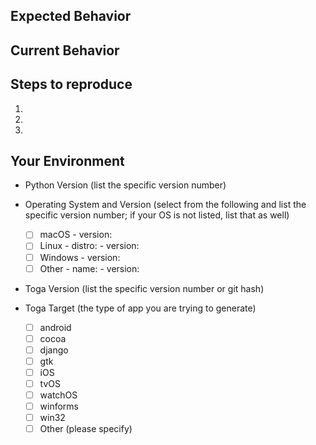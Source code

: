 ## Expected Behavior
<!--- If you're describing a bug, tell us what you expect to happen. -->
<!--- If you're requesting a new feature, tell us why you'd like this feature. -->


## Current Behavior
<!--- If you're describing a bug, what currently happens? -->

## Steps to reproduce
<!--- Provide a set of steps describing how to reproduce this bug. If you have a live example, provide the link below -->
1.

2.

3.


## Your Environment
<!--- Provide details on your current environment you found the bug in -->

* Python Version (list the specific version number)

* Operating System and Version (select from the following and list the specific version number; if your OS is not listed, list that as well)

  - [ ] macOS - version:
  - [ ] Linux - distro:   - version:
  - [ ] Windows - version:
  - [ ] Other - name:  - version:

* Toga Version (list the specific version number or git hash)

* Toga Target (the type of app you are trying to generate)

  - [ ] android
  - [ ] cocoa
  - [ ] django
  - [ ] gtk
  - [ ] iOS
  - [ ] tvOS
  - [ ] watchOS
  - [ ] winforms
  - [ ] win32
  - [ ] Other (please specify)
